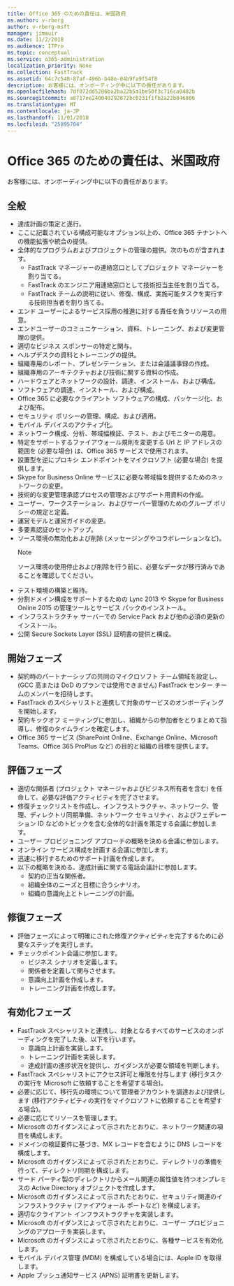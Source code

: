 ```yaml
---
title: Office 365 のための責任は、米国政府
ms.author: v-rberg
author: v-rberg-msft
manager: jimmuir
ms.date: 11/2/2018
ms.audience: ITPro
ms.topic: conceptual
ms.service: o365-administration
localization_priority: None
ms.collection: FastTrack
ms.assetid: 64c7c548-87af-496b-b48e-04b9fa9f54f8
description: お客様には、オンボーディング中に以下の責任があります。
ms.openlocfilehash: 7df072dd5206ba2ba22b5a1be50f3c716ca0482b
ms.sourcegitcommit: a8717ee240040292872bc0231f1fb2a22b846806
ms.translationtype: MT
ms.contentlocale: ja-JP
ms.lasthandoff: 11/01/2018
ms.locfileid: "25895704"
---
```

# <a name="your-responsibilities-for-office-365-us-government"></a>Office 365 のための責任は、米国政府

お客様には、オンボーディング中に以下の責任があります。
  
## <a name="general"></a>全般

- 達成計画の策定と遂行。   
- ここに記載されている構成可能なオプション以上の、Office 365 テナントへの機能拡張や統合の提供。    
- 全体的なプログラムおよびプロジェクトの管理の提供。次のものが含まれます。     
  - FastTrack マネージャーの連絡窓口としてプロジェクト マネージャーを割り当てる。   
  - FastTrack のエンジニア用連絡窓口として技術担当主任を割り当てる。  
  - FastTrack チームの説明に従い、修復、構成、実施可能タスクを実行する技術担当者を割り当てる。   
- エンド ユーザーによるサービス採用の推進に対する責任を負うリソースの用意。    
- エンドユーザーのコミュニケーション、資料、トレーニング、および変更管理の提供。    
- 適切なビジネス スポンサーの特定と関与。     
- ヘルプデスクの資料とトレーニングの提供。     
- 組織専用のレポート、プレゼンテーション、または会議議事録の作成。     
- 組織専用のアーキテクチャおよび技術に関する資料の作成。     
- ハードウェアとネットワークの設計、調達、インストール、および構成。    
- ソフトウェアの調達、インストール、および構成。     
- Office 365 に必要なクライアント ソフトウェアの構成、パッケージ化、および配布。    
- セキュリティ ポリシーの管理、構成、および適用。    
- モバイル デバイスのアクティブ化。    
- ネットワーク構成、分析、帯域幅検証、テスト、およびモニターの用意。 
- 特定をサポートするファイアウォール規則を変更する Url と IP アドレスの範囲を (必要な場合) は、Office 365 サービスで使用されます。
- 設置型を逆にプロキシ エンドポイントをマイクロソフト (必要な場合) を提供します。     
- Skype for Business Online サービスに必要な帯域幅を提供するためのネットワークの変更。   
- 技術的な変更管理承認プロセスの管理およびサポート用資料の作成。    
- ユーザー、ワークステーション、およびサーバー管理のためのグループ ポリシーの規定と定義。    
- 運営モデルと運営ガイドの変更。   
- 多要素認証のセットアップ。   
- ソース環境の無効化および削除 (メッセージングやコラボレーションなど)。 
    > [!NOTE]
    > ソース環境の使用停止および削除を行う前に、必要なデータが移行済みであることを確認してください。   
- テスト環境の構築と維持。  
- 分割ドメイン構成をサポートするための Lync 2013 や Skype for Business Online 2015 の管理ツールとサービス パックのインストール。    
- インフラストラクチャ サーバーでの Service Pack および他の必須の更新のインストール。     
- 公開 Secure Sockets Layer (SSL) 証明書の提供と構成。 
    
## <a name="initiate-phase"></a>開始フェーズ

- 契約時のパートナーシップの共同のマイクロソフト チーム領域を設定し、(GCC 高または DoD のプランでは使用できません) FastTrack センター チームのメンバーを招待します。   
- FastTrack のスペシャリストと連携して対象のサービスのオンボーディングを開始します。    
- 契約キックオフ ミーティングに参加し、組織からの参加者をとりまとめて指導し、修復のタイムラインを確定します。    
- Office 365 サービス (SharePoint Online、Exchange Online、Microsoft Teams、Office 365 ProPlus など) の目的と組織の目標を提供します。
    
## <a name="assess-phase"></a>評価フェーズ

- 適切な関係者 (プロジェクト マネージャおよびビジネス所有者を含む) を任命して、必要な評価アクティビティを完了させます。    
- 修復チェックリストを作成し、インフラストラクチャ、ネットワーク、管理、ディレクトリ同期準備、ネットワーク セキュリティ、およびフェデレーション ID などのトピックを含む全体的な計画を策定する会議に参加します。 
- ユーザー プロビジョニング アプローチの概略を決める会議に参加します。     
- オンライン サービス構成を計画する会議に参加します。    
- 迅速に移行するためのサポート計画を作成します。    
- 以下の概略を決める、達成計画に関する電話会議計に参加します。   
  - 契約の正当な関係者。   
  - 組織全体のニーズと目標に合うシナリオ。   
  - 組織の意識向上とトレーニングの計画。
    
## <a name="remediate-phase"></a>修復フェーズ

- 評価フェーズによって明確にされた修復アクティビティを完了するために必要なステップを実行します。  
- チェックポイント会議に参加します。   
  - ビジネス シナリオを定義します。  
  - 関係者を定義して関与させます。  
  - 意識向上計画を作成します。 
  - トレーニング計画を作成します。
    
## <a name="enable-phase"></a>有効化フェーズ

- FastTrack スペシャリストと連携し、対象となるすべてのサービスのオンボーディングを完了した後、以下を行います。  
  - 意識向上計画を実装します。   
  - トレーニング計画を実装します。   
  - 達成計画の進捗状況を提供し、ガイダンスが必要な領域を判断します。  
- FastTrack スペシャリストにアクセス許可と権限を付与します (移行タスクの実行を Microsoft に依頼することを希望する場合)。   
- 必要に応じて、移行先の環境について管理者アカウントを調達および提供します (移行アクティビティの実行をマイクロソフトに依頼することを希望する場合)。    
- 必要に応じてリソースを管理します。     
- Microsoft のガイダンスによって示されたとおりに、ネットワーク関連の項目を構成します。    
- ドメインの検証要件に基づき、MX レコードを含むように DNS レコードを構成します。    
- Microsoft のガイダンスによって示されたとおりに、ディレクトリの準備を行って、ディレクトリ同期を構成します。   
- サード パーティ製のディレクトリからメール関連の属性値を持つオンプレミスの Active Directory オブジェクトを作成します。    
- Microsoft のガイダンスによって示されたとおりに、セキュリティ関連のインフラストラクチャ (ファイアウォール ポートなど) を構成します。    
- 適切なクライアント インフラストラクチャを実装します。   
- Microsoft のガイダンスによって示されたとおりに、ユーザー プロビジョニングのアプローチを実装します。    
- Microsoft のガイダンスによって示されたとおりに、各種サービスを有効化します。    
- モバイル デバイス管理 (MDM) を構成している場合には、Apple ID を取得します。   
- Apple プッシュ通知サービス (APNS) 証明書を更新します。
    

  

